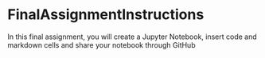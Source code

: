 # FinalAssignmentInstructions
In this final assignment, you will create a Jupyter Notebook, insert code and markdown cells and share your notebook through GitHub

